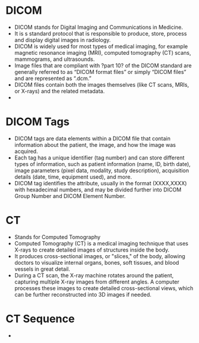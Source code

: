 # DICOM
 - DICOM stands for Digital Imaging and Communications in Medicine.
 - It is s standard protocol that is responsible to produce, store, process and display digital images in radiology.
 - DICOM is widely used for most types of medical imaging, for example magnetic resonance imaging (MRI), computed tomography (CT) scans, mammograms, and ultrasounds.
 - Image files that are compliant with ?part 10? of the DICOM standard are generally referred to as “DICOM format files” or simply “DICOM files” and are represented as “.dcm.”
 - DICOM files contain both the images themselves (like CT scans, MRIs, or X-rays) and the related metadata.
 - 

# DICOM Tags
- DICOM tags are data elements within a DICOM file that contain information about the patient, the image, and how the image was acquired.
- Each tag has a unique identifier (tag number) and can store different types of information, such as patient information (name, ID, birth date), image parameters (pixel data, modality, study description), acquisition details (date, time, equipment used), and more.
- DICOM tag identifies the attribute, usually in the format (XXXX,XXXX) with hexadecimal numbers, and may be divided further into DICOM Group Number and DICOM Element Number.


# CT
- Stands for Computed Tomography
- Computed Tomography (CT) is a medical imaging technique that uses X-rays to create detailed images of structures inside the body.
- It produces cross-sectional images, or "slices," of the body, allowing doctors to visualize internal organs, bones, soft tissues, and blood vessels in great detail.
- During a CT scan, the X-ray machine rotates around the patient, capturing multiple X-ray images from different angles. A computer processes these images to create detailed cross-sectional views, which can be further reconstructed into 3D images if needed.

# CT Sequence
-

